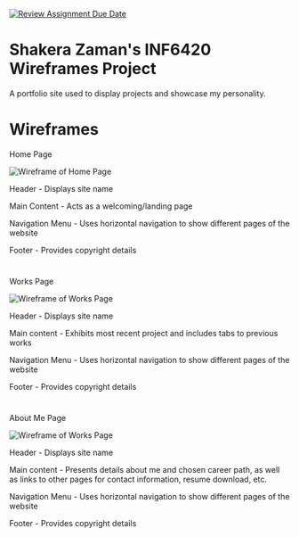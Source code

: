 [![Review Assignment Due Date](https://classroom.github.com/assets/deadline-readme-button-24ddc0f5d75046c5622901739e7c5dd533143b0c8e959d652212380cedb1ea36.svg)](https://classroom.github.com/a/eGCX6fLD)
# Shakera Zaman's INF6420 Wireframes Project

A portfolio site used to display projects and showcase my personality.

# Wireframes

Home Page

![Wireframe of Home Page](wireframes/Page_1.jpg)

Header - Displays site name

Main Content - Acts as a welcoming/landing page

Navigation Menu - Uses horizontal navigation to show different pages of the website

Footer - Provides copyright details
#

Works Page

![Wireframe of Works Page](wireframes/Page_2.jpg)

Header - Displays site name

Main content - Exhibits most recent project and includes tabs to previous works

Navigation Menu - Uses horizontal navigation to show different pages of the website

Footer - Provides copyright details
#
About Me Page

![Wireframe of Works Page](wireframes/Page_3.jpg)

Header - Displays site name

Main content - Presents details about me and chosen career path, as well as links to other pages for contact information, resume download, etc.

Navigation Menu - Uses horizontal navigation to show different pages of the website

Footer - Provides copyright details
